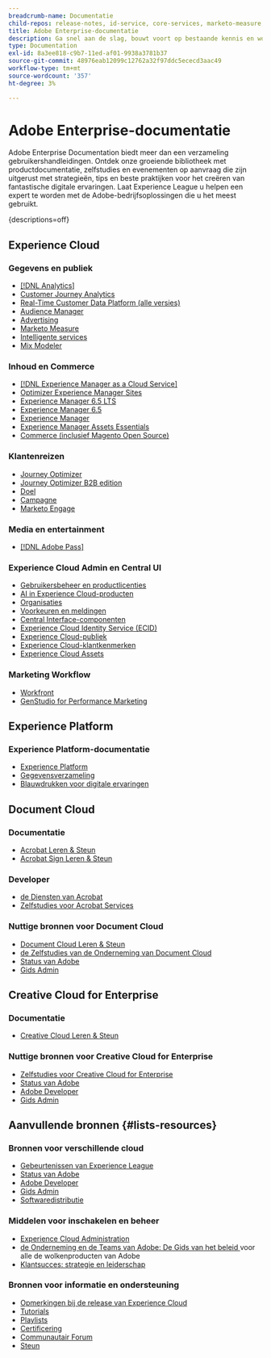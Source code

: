 ```yaml
---
breadcrumb-name: Documentatie
child-repos: release-notes, id-service, core-services, marketo-measure, deliverability-learn, dynamic-media-developer-resources, dynamic-media-classic, journeys
title: Adobe Enterprise-documentatie
description: Ga snel aan de slag, bouwt voort op bestaande kennis en word expert met uw Adobe-software door Adobe Enterprise Documentation te lezen. Toegang tot onze handleidingen, zelfstudies, afspeellijsten en opmerkingen bij de release voor Adobe Enterprise-oplossingen in Experience Cloud, Experience Platform, Document Cloud en Creative Cloud voor bedrijven.
type: Documentation
exl-id: 8a3ee818-c9b7-11ed-af01-9938a3781b37
source-git-commit: 48976eab12099c12762a32f97ddc5ececd3aac49
workflow-type: tm+mt
source-wordcount: '357'
ht-degree: 3%

---
```



# Adobe Enterprise-documentatie

Adobe Enterprise Documentation biedt meer dan een verzameling gebruikershandleidingen. Ontdek onze groeiende bibliotheek met productdocumentatie, zelfstudies en evenementen op aanvraag die zijn uitgerust met strategieën, tips en beste praktijken voor het creëren van fantastische digitale ervaringen. Laat Experience League u helpen een expert te worden met de Adobe-bedrijfsoplossingen die u het meest gebruikt.

{descriptions=off}

## Experience Cloud

### Gegevens en publiek

+ [[!DNL Analytics]](analytics.md)
+ [Customer Journey Analytics](customer-journey-analytics.md)
+ [Real-Time Customer Data Platform (alle versies)](real-time-customer-data-platform.md)
+ [Audience Manager](audience-manager.md)
+ [Advertising](advertising.md)
+ [Marketo Measure](marketo-measure.md)
+ [Intelligente services](intelligent-services.md)
+ [Mix Modeler](mix-modeler.md)

### Inhoud en Commerce

+ [[!DNL Experience Manager as a Cloud Service]](experience-manager-cloud-service.md)
+ [ Optimizer Experience Manager Sites ](https://experienceleague.adobe.com/en/docs/experience-manager-sites-optimizer/content/home)
+ [Experience Manager 6.5 LTS](experience-manager-65-lts.md)
+ [Experience Manager 6.5](experience-manager-65.md)
+ [Experience Manager ](experience-manager-release-information#/help/using/aem-previous-versions.md)
+ [Experience Manager Assets Essentials](experience-manager-assets-essentials#help)
+ [Commerce (inclusief Magento Open Source)](commerce.md)

### Klantenreizen

+ [Journey Optimizer](journey-optimizer.md)
+ [Journey Optimizer B2B edition](journey-optimizer-b2b.md)
+ [Doel](target.md)
+ [Campagne](campaign.md)
+ [Marketo Engage](marketo-engage.md)

### Media en entertainment

+ [[!DNL Adobe Pass]](pass.md)

### Experience Cloud Admin en Central UI

+ [Gebruikersbeheer en productlicenties](core-services#/help/interface/administration/admin-console.md)
+ [AI in Experience Cloud-producten](core-services#/help/interface/features/generative-ai.md)
+ [Organisaties](core-services#/help/interface/administration/organizations.md)
+ [Voorkeuren en meldingen](core-services#/help/interface/features/account-preferences.md)
+ [Central Interface-componenten](core-services#interface)
+ [Experience Cloud Identity Service (ECID)](id-service#using)
+ [Experience Cloud-publiek](core-services#/help/interface/services/audiences/overview.md)
+ [Experience Cloud-klantkenmerken](core-services#/help/interface/services/customer-attributes/attributes.md)
+ [Experience Cloud Assets](core-services#/help/interface/services/assets/experience-cloud-assets.md)

### Marketing Workflow

+ [Workfront](workfront.md)
+ [GenStudio for Performance Marketing](genstudio-for-performance-marketing.md)

<!--
+ [Workfront Tutorials](workfront-learn#tutorials-workfront)
-->

## Experience Platform

### Experience Platform-documentatie

+ [Experience Platform](experience-platform.md)
+ [Gegevensverzameling](data-collection.md)
+ [Blauwdrukken voor digitale ervaringen](blueprints-learn#architecture)

## Document Cloud

### Documentatie

+ [ Acrobat Leren &amp; Steun ](https://helpx.adobe.com/support/acrobat.html)
+ [ Acrobat Sign Leren &amp; Steun ](https://helpx.adobe.com/support/sign.html)

### Developer

+ [ de Diensten van Acrobat ](https://developer.adobe.com/document-services/docs/overview/)
+ [Zelfstudies voor Acrobat Services](acrobat-services-learn#tutorials)

### Nuttige bronnen voor Document Cloud

+ [ Document Cloud Leren &amp; Steun ](https://helpx.adobe.com/support/document-cloud.html)
+ [ de Zelfstudies van de Onderneming van Document Cloud ](https://experienceleague.adobe.com/docs/home-tutorials.html#document-cloud-tutorials)
+ [ Status van Adobe ](https://status.adobe.com/)
+ [ Gids Admin ](https://helpx.adobe.com/enterprise/admin-guide.html)

## Creative Cloud for Enterprise

### Documentatie

+ [ Creative Cloud Leren &amp; Steun ](https://helpx.adobe.com/support/creative-cloud.html)

### Nuttige bronnen voor Creative Cloud for Enterprise

+ [Zelfstudies voor Creative Cloud for Enterprise](creative-cloud-enterprise-learn#cce-learning-hub)
+ [ Status van Adobe ](https://status.adobe.com/)
+ [ Adobe Developer ](https://developer.adobe.com/)
+ [ Gids Admin ](https://helpx.adobe.com/enterprise/admin-guide.html)

## Aanvullende bronnen {#lists-resources}

### Bronnen voor verschillende cloud

+ [ Gebeurtenissen van Experience League ](https://experienceleague.adobe.com/docs/release-notes/experience-cloud/current.html#events)
+ [ Status van Adobe ](https://status.adobe.com/)
+ [ Adobe Developer ](https://developer.adobe.com/)
+ [ Gids Admin ](https://helpx.adobe.com/enterprise/admin-guide.html)
+ [Softwaredistributie](experience-cloud#software-distribution)

### Middelen voor inschakelen en beheer

+ [Experience Cloud Administration](core-services#/help/interface/administration/admin-tool-experience-cloud.md)
+ [ de Onderneming en de Teams van Adobe: De Gids van het beleid ](https://helpx.adobe.com/nl/enterprise/managing/user-guide.html) voor alle de wolkenproducten van Adobe
+ [Klantsucces: strategie en leiderschap](customer-success#customer-success)

### Bronnen voor informatie en ondersteuning

+ [Opmerkingen bij de release van Experience Cloud](release-notes#experience-cloud)
+ [Tutorials](home-tutorials.md)
+ [ Playlists ](https://experienceleague.adobe.com/en/playlists)
+ [Certificering](certification#program)
+ [ Communautair Forum ](https://experienceleaguecommunities.adobe.com)
+ [ Steun ](https://experienceleague.adobe.com/?support-solution=General&support-tab=home#support)

<!--
+ [Events](events.md)
-->
